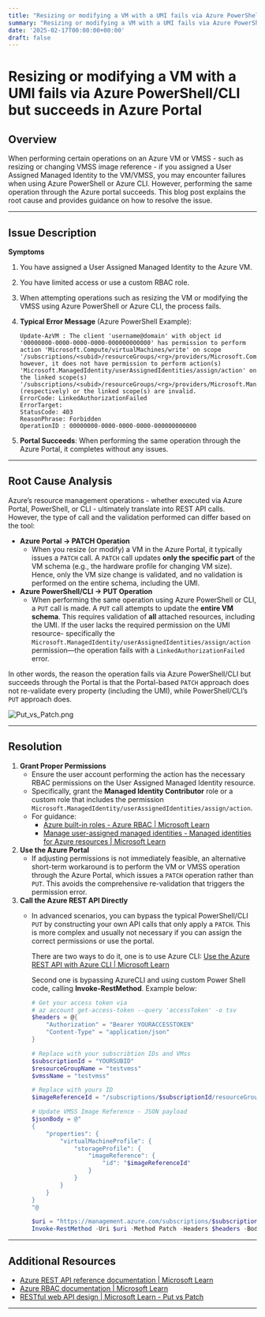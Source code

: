 ```yaml
---
title: "Resizing or modifying a VM with a UMI fails via Azure PowerShell/CLI but succeeds in Azure Portal"
summary: "Resizing or modifying a VM with a UMI fails via Azure PowerShell/CLI but succeeds in Azure Portal"
date: '2025-02-17T00:00:00+00:00'
draft: false
---
```


# Resizing or modifying a VM with a UMI fails via Azure PowerShell/CLI but succeeds in Azure Portal

## **Overview**

When performing certain operations on an Azure VM or VMSS - such as resizing or changing VMSS image reference - if you assigned a User Assigned Managed Identity to the VM/VMSS, you may encounter failures when using Azure PowerShell or Azure CLI. However, performing the same operation through the Azure portal succeeds. This blog post explains the root cause and provides guidance on how to resolve the issue.

---

## **Issue Description**

**Symptoms**

1. You have assigned a User Assigned Managed Identity to the Azure VM.
2. You have limited access or use a custom RBAC role.
3. When attempting operations such as resizing the VM or modifying the VMSS using Azure PowerShell or Azure CLI, the process fails.
4. **Typical Error Message** (Azure PowerShell Example):
    
    ```
    Update-AzVM : The client 'username@domain' with object id '00000000-0000-0000-0000-000000000000' has permission to perform action 'Microsoft.Compute/virtualMachines/write' on scope
    '/subscriptions/<subid>/resourceGroups/<rg>/providers/Microsoft.Compute/virtualMachines/<vmname>';
    however, it does not have permission to perform action(s)
    'Microsoft.ManagedIdentity/userAssignedIdentities/assign/action' on the linked scope(s)
    '/subscriptions/<subid>/resourceGroups/<rg>/providers/Microsoft.ManagedIdentity/userAssignedIdentities/<uminame> (respectively) or the linked scope(s) are invalid.
    ErrorCode: LinkedAuthorizationFailed
    ErrorTarget:
    StatusCode: 403
    ReasonPhrase: Forbidden
    OperationID : 00000000-0000-0000-0000-000000000000
    
    ```
    
5. **Portal Succeeds**: When performing the same operation through the Azure Portal, it completes without any issues.

---

## **Root Cause Analysis**

Azure’s resource management operations - whether executed via Azure Portal, PowerShell, or CLI - ultimately translate into REST API calls. However, the type of call and the validation performed can differ based on the tool:

- **Azure Portal → PATCH Operation**
    - When you resize (or modify) a VM in the Azure Portal, it typically issues a `PATCH` call. A `PATCH` call updates **only the specific part** of the VM schema (e.g., the hardware profile for changing VM size). Hence, only the VM size change is validated, and no validation is performed on the entire schema, including the UMI.
- **Azure PowerShell/CLI → PUT Operation**
    - When performing the same operation using Azure PowerShell or CLI, a `PUT` call is made. A `PUT` call attempts to update the **entire VM schema**. This requires validation of **all** attached resources, including the UMI. If the user lacks the required permission on the UMI resource- specifically the `Microsoft.ManagedIdentity/userAssignedIdentities/assign/action` permission—the operation fails with a `LinkedAuthorizationFailed` error.

In other words, the reason the operation fails via Azure PowerShell/CLI but succeeds through the Portal is that the Portal-based `PATCH` approach does not re-validate every property (including the UMI), while PowerShell/CLI’s `PUT` approach does.

![Put_vs_Patch.png](https://cdn.porotnikov.com/media/2025/2/17/Put_vs_Patch.png)

---

## **Resolution**

1. **Grant Proper Permissions**
    - Ensure the user account performing the action has the necessary RBAC permissions on the User Assigned Managed Identity resource.
    - Specifically, grant the **Managed Identity Contributor** role or a custom role that includes the permission `Microsoft.ManagedIdentity/userAssignedIdentities/assign/action`.
    - For guidance:
        - [Azure built-in roles - Azure RBAC | Microsoft Learn](https://learn.microsoft.com/azure/role-based-access-control/built-in-roles)
        - [Manage user-assigned managed identities - Managed identities for Azure resources | Microsoft Learn](https://learn.microsoft.com/en-us/entra/identity/managed-identities-azure-resources/how-manage-user-assigned-managed-identities?pivots=identity-mi-methods-azp#list-user-assigned-managed-identities)
2. **Use the Azure Portal**
    - If adjusting permissions is not immediately feasible, an alternative short-term workaround is to perform the VM or VMSS operation through the Azure Portal, which issues a `PATCH` operation rather than `PUT`. This avoids the comprehensive re-validation that triggers the permission error.
3. **Call the Azure REST API Directly**
    - In advanced scenarios, you can bypass the typical PowerShell/CLI `PUT` by constructing your own API calls that only apply a `PATCH`. This is more complex and usually not necessary if you can assign the correct permissions or use the portal.
        
        There are two ways to do it, one is to use Azure CLI:
        [Use the Azure REST API with Azure CLI | Microsoft Learn](https://learn.microsoft.com/en-us/cli/azure/use-azure-cli-rest-command?tabs=bash)
        
        Second one is bypassing AzureCLI and using custom Power Shell code, calling **Invoke-RestMethod**. Example below:
        
        ```powershell
        # Get your access token via
        # az account get-access-token --query 'accessToken' -o tsv
        $headers = @{
            "Authorization" = "Bearer YOURACCESSTOKEN"
            "Content-Type" = "application/json"
        }
        
        # Replace with your subscribtion IDs and VMss
        $subscriptionId = "YOURSUBID"
        $resourceGroupName = "testvmss"
        $vmssName = "testvmss"
        
        # Replace with yours ID
        $imageReferenceId = "/subscriptions/$subscriptionId/resourceGroups/testimage/providers/Microsoft.Compute/galleries/testgallery/images/test/versions/0.0.1"
        
        # Update VMSS Image Reference - JSON payload
        $jsonBody = @"
        {
            "properties": {
                "virtualMachineProfile": {
                    "storageProfile": {
                        "imageReference": {
                            "id": "$imageReferenceId"
                        }
                    }
                }
            }
        }
        "@
        
        $uri = "https://management.azure.com/subscriptions/$subscriptionId/resourceGroups/$resourceGroupName/providers/Microsoft.Compute/virtualMachineScaleSets/$vmssName`?api-version=2022-11-01"
        Invoke-RestMethod -Uri $uri -Method Patch -Headers $headers -Body $jsonBody
        ```
        

---

## **Additional Resources**

- [Azure REST API reference documentation | Microsoft Learn](https://learn.microsoft.com/rest/api/azure/)
- [Azure RBAC documentation | Microsoft Learn](https://learn.microsoft.com/azure/role-based-access-control/)
- [RESTful web API design | Microsoft Learn - Put vs Patch](https://learn.microsoft.com/en-us/azure/architecture/best-practices/api-design#define-api-operations-in-terms-of-http-methods)

---
